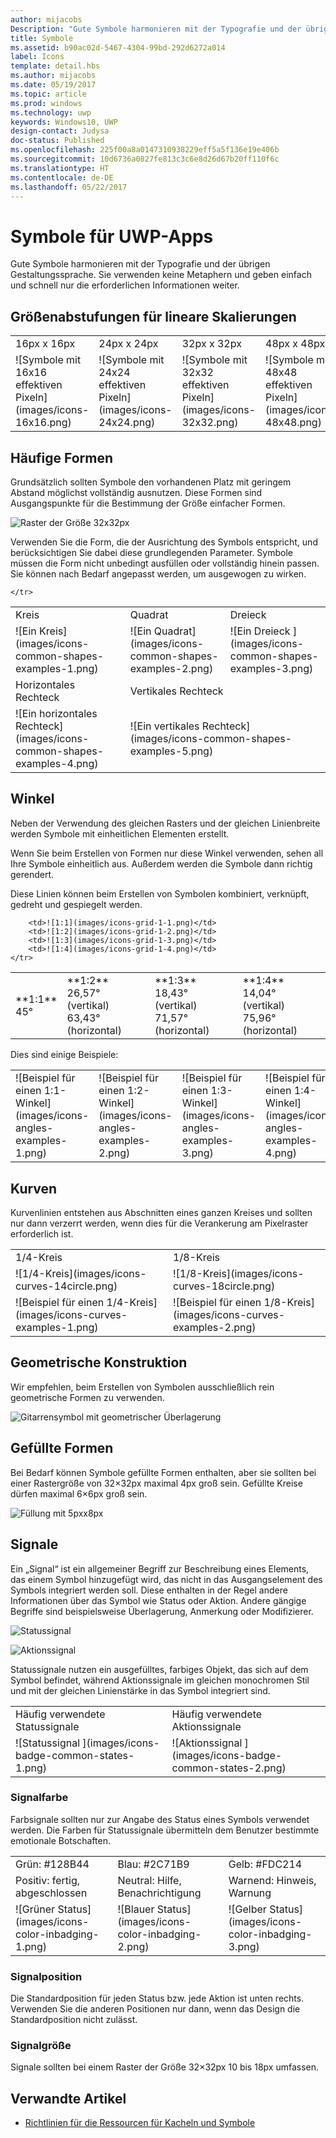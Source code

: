 ```yaml
---
author: mijacobs
Description: "Gute Symbole harmonieren mit der Typografie und der übrigen Gestaltungssprache. Sie verwenden keine Metaphern und geben einfach und schnell nur die erforderlichen Informationen weiter."
title: Symbole
ms.assetid: b90ac02d-5467-4304-99bd-292d6272a014
label: Icons
template: detail.hbs
ms.author: mijacobs
ms.date: 05/19/2017
ms.topic: article
ms.prod: windows
ms.technology: uwp
keywords: Windows10, UWP
design-contact: Judysa
doc-status: Published
ms.openlocfilehash: 225f00a8a0147310938229eff5a5f136e19e406b
ms.sourcegitcommit: 10d6736a0827fe813c3c6e8d26d67b20ff110f6c
ms.translationtype: HT
ms.contentlocale: de-DE
ms.lasthandoff: 05/22/2017
---
```

# <a name="icons-for-uwp-apps"></a>Symbole für UWP-Apps

<link rel="stylesheet" href="https://az835927.vo.msecnd.net/sites/uwp/Resources/css/custom.css">

Gute Symbole harmonieren mit der Typografie und der übrigen Gestaltungssprache. Sie verwenden keine Metaphern und geben einfach und schnell nur die erforderlichen Informationen weiter. 

## <a name="linear-scaling-size-ramps"></a>Größenabstufungen für lineare Skalierungen 

<table>
    <tr> 
        <td>16px x 16px</td>
        <td>24px x 24px</td>
        <td>32px x 32px</td>
        <td>48px x 48px</td>
    </tr>
    <tr> 
        <td>![Symbole mit 16x16 effektiven Pixeln](images/icons-16x16.png)</td>
        <td>![Symbole mit 24x24 effektiven Pixeln](images/icons-24x24.png)</td>
        <td>![Symbole mit 32x32 effektiven Pixeln](images/icons-32x32.png)</td>
        <td>![Symbole mit 48x48 effektiven Pixeln](images/icons-48x48.png)</td>
    </tr>
</table>

## <a name="common-shapes"></a>Häufige Formen

Grundsätzlich sollten Symbole den vorhandenen Platz mit geringem Abstand möglichst vollständig ausnutzen. Diese Formen sind Ausgangspunkte für die Bestimmung der Größe einfacher Formen. 

![Raster der Größe 32x32px](images/icons-common-shapes.png)

Verwenden Sie die Form, die der Ausrichtung des Symbols entspricht, und berücksichtigen Sie dabei diese grundlegenden Parameter. Symbole müssen die Form nicht unbedingt ausfüllen oder vollständig hinein passen. Sie können nach Bedarf angepasst werden, um ausgewogen zu wirken. 

<table class="uwpd-noborder">
    <tr>
        <td>Kreis<td>
        <td>Quadrat</td>
        <td>Dreieck</td>
    </tr>
    <tr>
        <td>![Ein Kreis](images/icons-common-shapes-examples-1.png)<td>
        <td>![Ein Quadrat](images/icons-common-shapes-examples-2.png)</td>
        <td>![Ein Dreieck ](images/icons-common-shapes-examples-3.png)</td>
    </tr>
        <tr>
        <td>Horizontales Rechteck<td>
        <td colspan="2">Vertikales Rechteck</td>        
        </tr>
    <tr>
        <td>![Ein horizontales Rechteck](images/icons-common-shapes-examples-4.png)<td>
        <td colspan="2">![Ein vertikales Rechteck](images/icons-common-shapes-examples-5.png)</td>
         
    </tr>

</table>

## <a name="angles"></a>Winkel

Neben der Verwendung des gleichen Rasters und der gleichen Linienbreite werden Symbole mit einheitlichen Elementen erstellt. 

Wenn Sie beim Erstellen von Formen nur diese Winkel verwenden, sehen all Ihre Symbole einheitlich aus. Außerdem werden die Symbole dann richtig gerendert. 

Diese Linien können beim Erstellen von Symbolen kombiniert, verknüpft, gedreht und gespiegelt werden. 

<table>
    <tr>
        <td>**1:1**<br/>45°</td>
        <td>**1:2**<br />26,57° (vertikal)<br/>63,43° (horizontal)</td>
        <td>**1:3**<br/>18,43° (vertikal)<br/>71,57° (horizontal)</td>
        <td>**1:4**<br/>14,04° (vertikal)<br/>75,96° (horizontal)</td>
    </tr>
    <tr>
        
        <td>![1:1](images/icons-grid-1-1.png)</td>
        <td>![1:2](images/icons-grid-1-2.png)</td>
        <td>![1:3](images/icons-grid-1-3.png)</td>
        <td>![1:4](images/icons-grid-1-4.png)</td>
    </tr>  
</table>

<p>Dies sind einige Beispiele:</p>

<table>
    <tr>
        <td>![Beispiel für einen 1:1-Winkel](images/icons-angles-examples-1.png)</td>
        <td>![Beispiel für einen 1:2-Winkel](images/icons-angles-examples-2.png)</td>
        <td>![Beispiel für einen 1:3-Winkel](images/icons-angles-examples-3.png)</td>
        <td>![Beispiel für einen 1:4-Winkel](images/icons-angles-examples-4.png)</td>
    </tr>
</table>

## <a name="curves"></a>Kurven

Kurvenlinien entstehen aus Abschnitten eines ganzen Kreises und sollten nur dann verzerrt werden, wenn dies für die Verankerung am Pixelraster erforderlich ist. 

<table>
    <tr>
        <td>1/4-Kreis</td>
        <td>1/8-Kreis</td>
    </tr>
    <tr>
        <td>![1/4-Kreis](images/icons-curves-14circle.png)</td>
        <td>![1/8-Kreis](images/icons-curves-18circle.png)</td>
    </tr>
    <tr>
        <td>![Beispiel für einen 1/4-Kreis](images/icons-curves-examples-1.png)</td>
        <td>![Beispiel für einen 1/8-Kreis](images/icons-curves-examples-2.png)</td>
    </tr>    
</table>

## <a name="geometric-construction"></a>Geometrische Konstruktion

Wir empfehlen, beim Erstellen von Symbolen ausschließlich rein geometrische Formen zu verwenden.

![Gitarrensymbol mit geometrischer Überlagerung ](images/icons-geometric-construction.png)

## <a name="filled-shapes"></a>Gefüllte Formen 

Bei Bedarf können Symbole gefüllte Formen enthalten, aber sie sollten bei einer Rastergröße von 32×32px maximal 4px groß sein. Gefüllte Kreise dürfen maximal 6×6px groß sein. 

![Füllung mit 5pxx8px ](images/icons-filled-shapes.png)

## <a name="badges"></a>Signale

Ein „Signal“ ist ein allgemeiner Begriff zur Beschreibung eines Elements, das einem Symbol hinzugefügt wird, das nicht in das Ausgangselement des Symbols integriert werden soll. Diese enthalten in der Regel andere Informationen über das Symbol wie Status oder Aktion. Andere gängige Begriffe sind beispielsweise Überlagerung, Anmerkung oder Modifizierer. 

![Statussignal ](images/icons-badge-status.png)

![Aktionssignal ](images/icons-badge-action.png)

Statussignale nutzen ein ausgefülltes, farbiges Objekt, das sich auf dem Symbol befindet, während Aktionssignale im gleichen monochromen Stil und mit der gleichen Linienstärke in das Symbol integriert sind.

<table>
<tr>
    <td>Häufig verwendete Statussignale</td>
    <td>Häufig verwendete Aktionssignale</td>
</tr>
<tr>
    <td>![Statussignal ](images/icons-badge-common-states-1.png)</td>
    <td>![Aktionssignal ](images/icons-badge-common-states-2.png)</td>
</tr>
</table>
<p></p>

### <a name="badge-color"></a>Signalfarbe 

Farbsignale sollten nur zur Angabe des Status eines Symbols verwendet werden. Die Farben für Statussignale übermitteln dem Benutzer bestimmte emotionale Botschaften. 

<table>
<tr><td>Grün: #128B44</td><td>Blau: #2C71B9</td><td>Gelb: #FDC214</td></tr>
<tr><td>Positiv: fertig, abgeschlossen </td><td>Neutral: Hilfe, Benachrichtigung </td><td>Warnend: Hinweis, Warnung </td></tr>
<tr><td>![Grüner Status](images/icons-color-inbadging-1.png)</td><td>![Blauer Status](images/icons-color-inbadging-2.png)</td>
<td>![Gelber Status](images/icons-color-inbadging-3.png)</td></tr>
</table>
<p></p>

### <a name="badge-position"></a>Signalposition

Die Standardposition für jeden Status bzw. jede Aktion ist unten rechts. Verwenden Sie die anderen Positionen nur dann, wenn das Design die Standardposition nicht zulässt. 

### <a name="badge-sizing"></a>Signalgröße

Signale sollten bei einem Raster der Größe 32×32px 10 bis 18px umfassen. 

## <a name="related-articles"></a>Verwandte Artikel

* [Richtlinien für die Ressourcen für Kacheln und Symbole](../controls-and-patterns/tiles-and-notifications-app-assets.md)
